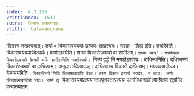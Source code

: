 ```yaml
---
index:  4.3.155
vrittiindex:  1512
sutra:  ञितश्च तत्प्रत्ययात्
vritti:  balamanorama 
---
```


ञितश्च तत्प्रत्ययात्। तयोः= विकारावयवयोः प्रत्ययः-तत्प्रत्ययः। तदाह--ञिद्य इति। तयोरेवेति। विकारावयवयोरेवेत्यर्थः। शामीलस्येति। शम्या विकारोऽवयवो वा शामीलम्। `शम्याः ष्यञ्'। शामीलस्य विकारोऽवयवो वेत्यर्थे अञि शामीलमिति भवतीत्यर्थः। `नित्यं वृद्धे'ति मयटोऽपवादः। दाधित्थमिति। दधित्थस्य विकारोऽवयवो वा दाधित्थम्। अनुदात्तादित्वादञ्। दाधित्थस्य विकारो दाधित्थम्। मयडपवादोऽञ्। बैल्वमयमिति। `बिस्वादिभ्यो'णिति बिल्वशब्दादणि बैल्वः। तस्य विकार इत्यर्थे मयडेव, न त्वञ्। अणो ञित्त्वाऽभावादिति भावः। भाष्ये तु `विकारावयवप्रत्ययान्तात्पुनस्तत्प्रत्यया अनभिधानान्ने'त्याश्रित्या सूत्रमिदं प्रत्याख्यातम्। 

